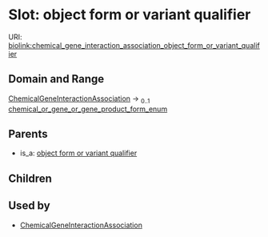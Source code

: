 
# Slot: object form or variant qualifier




URI: [biolink:chemical_gene_interaction_association_object_form_or_variant_qualifier](https://w3id.org/biolink/vocab/chemical_gene_interaction_association_object_form_or_variant_qualifier)


## Domain and Range

[ChemicalGeneInteractionAssociation](ChemicalGeneInteractionAssociation.md) &#8594;  <sub>0..1</sub> [chemical_or_gene_or_gene_product_form_enum](chemical_or_gene_or_gene_product_form_enum.md)

## Parents

 *  is_a: [object form or variant qualifier](object_form_or_variant_qualifier.md)

## Children


## Used by

 * [ChemicalGeneInteractionAssociation](ChemicalGeneInteractionAssociation.md)
